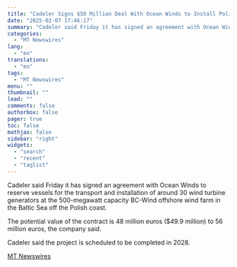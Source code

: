 ```yaml
---
title: "Cadeler Signs $50 Million Deal With Ocean Winds to Install Polish Wind Turbine Generators"
date: "2025-02-07 17:46:17"
summary: "Cadeler said Friday it has signed an agreement with Ocean Winds to reserve vessels for the transport and installation of around 30 wind turbine generators at the 500-megawatt capacity BC-Wind offshore wind farm in the Baltic Sea off the Polish coast. The potential value of the contract is 48 million..."
categories:
  - "MT Newswires"
lang:
  - "en"
translations:
  - "en"
tags:
  - "MT Newswires"
menu: ""
thumbnail: ""
lead: ""
comments: false
authorbox: false
pager: true
toc: false
mathjax: false
sidebar: "right"
widgets:
  - "search"
  - "recent"
  - "taglist"
---
```


Cadeler said Friday it has signed an agreement with Ocean Winds to reserve vessels for the transport and installation of around 30 wind turbine generators at the 500-megawatt capacity BC-Wind offshore wind farm in the Baltic Sea off the Polish coast.

The potential value of the contract is 48 million euros ($49.9 million) to 56 million euros, the company said.

Cadeler said the project is scheduled to be completed in 2028.

[MT Newswires](https://www.tradingview.com/news/mtnewswires.com:20250207:A3312169:0/)
